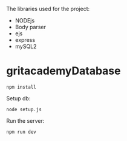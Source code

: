 The libraries used for the project:
- NODEjs
- Body parser
- ejs
- express
- mySQL2


# gritacademyDatabase

`
npm install
`

Setup db:

`
node setup.js
`



Run the server:

`
npm run dev
`
